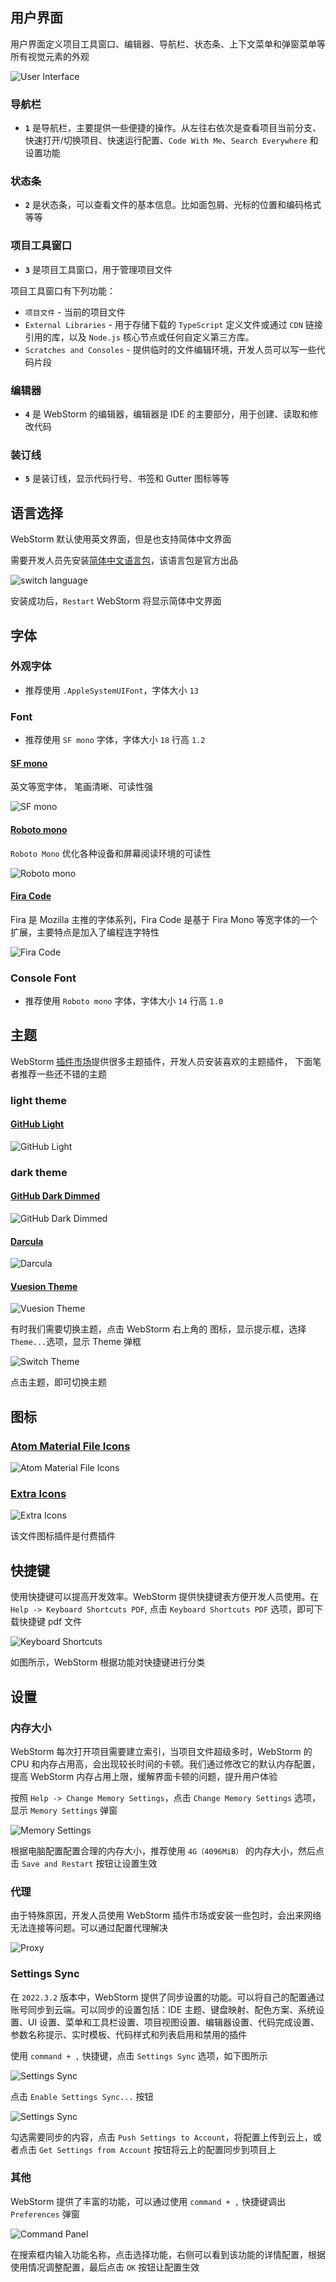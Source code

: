 ## 用户界面

用户界面定义项目工具窗口、编辑器、导航栏、状态条、上下文菜单和弹窗菜单等所有视觉元素的外观

![User Interface](https://raw.githubusercontent.com/qinghuanI/webstorm-guide-images/main/uPic/user_interface.png)

### 导航栏

- **`1`** 是导航栏，主要提供一些便捷的操作。从左往右依次是查看项目当前分支、快速打开/切换项目、快速运行配置、`Code With Me`、`Search Everywhere` 和设置功能

### 状态条

- **`2`** 是状态条，可以查看文件的基本信息。比如面包屑、光标的位置和编码格式等等

### 项目工具窗口

- **`3`** 是项目工具窗口，用于管理项目文件

项目工具窗口有下列功能：

- `项目文件` - 当前的项目文件
- `External Libraries` - 用于存储下载的 `TypeScript` 定义文件或通过 `CDN` 链接引用的库，以及 `Node.js` 核心节点或任何自定义第三方库。
- `Scratches and Consoles` - 提供临时的文件编辑环境，开发人员可以写一些代码片段

### 编辑器

- **`4`** 是 WebStorm 的编辑器，编辑器是 IDE 的主要部分，用于创建、读取和修改代码

### 装订线

- **`5`** 是装订线，显示代码行号、书签和 Gutter 图标等等

## 语言选择

WebStorm 默认使用英文界面，但是也支持简体中文界面

需要开发人员先安装[简体中文语言包](https://plugins.jetbrains.com/plugin/13710-chinese-simplified-language-pack----)，该语言包是官方出品

![switch language](https://cdn.jsdelivr.net/gh/qinghuanI/webstorm-guide-images@main/uPic/simplified_Chinese_language_pack.png)

安装成功后，`Restart` WebStorm 将显示简体中文界面

## 字体

### 外观字体

- 推荐使用 `.AppleSystemUIFont`，字体大小 `13`

### Font

- 推荐使用 `SF mono` 字体，字体大小 `18` 行高 `1.2`

#### [SF mono](https://www.cufonfonts.com/font/sf-mono)

英文等宽字体， 笔画清晰、可读性强

![SF mono](https://cdn.jsdelivr.net/gh/qinghuanI/webstorm-guide-images@main/uPic/sf_mono.png)

#### [Roboto mono](https://fonts.google.com/specimen/Roboto+Mono/about)

`Roboto Mono` 优化各种设备和屏幕阅读环境的可读性

![Roboto mono](https://cdn.jsdelivr.net/gh/qinghuanI/webstorm-guide-images@main/uPic/roboto_mono.png)

#### [Fira Code](https://fonts.google.com/specimen/Fira+Code)

Fira 是 Mozilla 主推的字体系列，Fira Code 是基于 Fira Mono 等宽字体的一个扩展，主要特点是加入了编程连字特性

![Fira Code](https://cdn.jsdelivr.net/gh/qinghuanI/webstorm-guide-images@main/uPic/fira_code.png)

### Console Font

- 推荐使用 `Roboto mono` 字体，字体大小 `14` 行高 `1.0`

## 主题

WebStorm [插件市场](https://plugins.jetbrains.com/search?tags=Theme)提供很多主题插件，开发人员安装喜欢的主题插件，
下面笔者推荐一些还不错的主题

### light theme

#### [GitHub Light](https://plugins.jetbrains.com/plugin/15418-github-theme)

![GitHub Light](https://cdn.jsdelivr.net/gh/qinghuanI/webstorm-guide-images@main/uPic/github_light_theme.png)

### dark theme

#### [GitHub Dark Dimmed](https://plugins.jetbrains.com/plugin/15418-github-theme)

![GitHub Dark Dimmed](https://cdn.jsdelivr.net/gh/qinghuanI/webstorm-guide-images@main/uPic/github_dark_dimmed_theme.png)

#### [Darcula](https://plugins.jetbrains.com/plugin/15418-github-theme)

![Darcula](https://cdn.jsdelivr.net/gh/qinghuanI/webstorm-guide-images@main/uPic/Darcula.png)

#### [Vuesion Theme](https://plugins.jetbrains.com/plugin/12226-vuesion-theme)

![Vuesion Theme](https://cdn.jsdelivr.net/gh/qinghuanI/webstorm-guide-images@main/uPic/Vuesion_Theme.png)

有时我们需要切换主题，点击 WebStorm 右上角的 <icons-Setting/> 图标，显示提示框，选择 `Theme...`选项，显示 Theme 弹框

![Switch Theme](https://cdn.jsdelivr.net/gh/qinghuanI/webstorm-guide-images@main/uPic/switch_theme.png)

点击主题，即可切换主题

## 图标

### [Atom Material File Icons](https://plugins.jetbrains.com/plugin/10044-atom-material-icons)

![Atom Material File Icons](https://cdn.jsdelivr.net/gh/qinghuanI/webstorm-guide-images@main/uPic/atom_icons.png)

### [Extra Icons](https://plugins.jetbrains.com/plugin/11058-extra-icons)

![Extra Icons](https://cdn.jsdelivr.net/gh/qinghuanI/webstorm-guide-images@main/uPic/extra_icons.png)

该文件图标插件是付费插件

## 快捷键

使用快捷键可以提高开发效率。WebStorm 提供快捷键表方便开发人员使用。在 `Help -> Keyboard Shortcuts PDF`,
点击 `Keyboard Shortcuts PDF` 选项，即可下载快捷键 pdf 文件

![Keyboard Shortcuts](https://cdn.jsdelivr.net/gh/qinghuanI/webstorm-guide-images@main/uPic/ReferenceCardForMac.png)

如图所示，WebStorm 根据功能对快捷键进行分类

## 设置

### 内存大小

WebStorm 每次打开项目需要建立索引，当项目文件超级多时，WebStorm 的 CPU 和内存占用高，会出现较长时间的卡顿。我们通过修改它的默认内存配置，
提高 WebStorm 内存占用上限，缓解界面卡顿的问题，提升用户体验

按照 `Help -> Change Memory Settings`，点击 `Change Memory Settings` 选项，显示 `Memory Settings` 弹窗

![Memory Settings](https://cdn.jsdelivr.net/gh/qinghuanI/webstorm-guide-images@main/uPic/memory_settings.png)

根据电脑配置配置合理的内存大小，推荐使用 `4G（4096MiB）` 的内存大小，然后点击 `Save and Restart` 按钮让设置生效

### 代理

由于特殊原因，开发人员使用 WebStorm 插件市场或安装一些包时，会出来网络无法连接等问题。可以通过配置代理解决

![Proxy](https://cdn.jsdelivr.net/gh/qinghuanI/webstorm-guide-images@main/uPic/webstorm_proxy.png)

<el-alert
title="前提是开发人员已有代理服务"
type="warning"
:closable='false'>
</el-alert>

### Settings Sync

在 `2022.3.2` 版本中，WebStorm 提供了同步设置的功能。可以将自己的配置通过账号同步到云端。可以同步的设置包括：IDE 主题、键盘映射、配色方案、系统设置、UI 设置、菜单和工具栏设置、项目视图设置、编辑器设置、代码完成设置、参数名称提示、实时模板、代码样式和列表启用和禁用的插件

使用 `command + ,` 快捷键，点击 `Settings Sync` 选项，如下图所示

![Settings Sync](./images/settings_sync_page.png)

点击 `Enable Settings Sync...` 按钮

![Settings Sync](./images/settings_sync.png)

勾选需要同步的内容，点击 `Push Settings to Account`，将配置上传到云上，或者点击 `Get Settings from Account` 按钮将云上的配置同步到项目上

### 其他

WebStorm 提供了丰富的功能，可以通过使用 `command + ,` 快捷键调出 `Preferences` 弹窗

![Command Panel](https://cdn.jsdelivr.net/gh/qinghuanI/webstorm-guide-images@main/uPic/command_panel.png)

在搜索框内输入功能名称，点击选择功能，右侧可以看到该功能的详情配置，根据使用情况调整配置，最后点击 `OK` 按钮让配置生效
